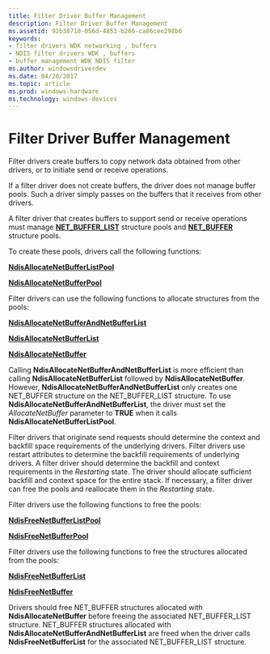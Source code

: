 ```yaml
---
title: Filter Driver Buffer Management
description: Filter Driver Buffer Management
ms.assetid: 92b38710-056d-4853-b266-ca86cee298b6
keywords:
- filter drivers WDK networking , buffers
- NDIS filter drivers WDK , buffers
- buffer management WDK NDIS filter
ms.author: windowsdriverdev
ms.date: 04/20/2017
ms.topic: article
ms.prod: windows-hardware
ms.technology: windows-devices
---
```


# Filter Driver Buffer Management





Filter drivers create buffers to copy network data obtained from other drivers, or to initiate send or receive operations.

If a filter driver does not create buffers, the driver does not manage buffer pools. Such a driver simply passes on the buffers that it receives from other drivers.

A filter driver that creates buffers to support send or receive operations must manage [**NET\_BUFFER\_LIST**](https://msdn.microsoft.com/library/windows/hardware/ff568388) structure pools and [**NET\_BUFFER**](https://msdn.microsoft.com/library/windows/hardware/ff568376) structure pools.

To create these pools, drivers call the following functions:

[**NdisAllocateNetBufferListPool**](https://msdn.microsoft.com/library/windows/hardware/ff561611)

[**NdisAllocateNetBufferPool**](https://msdn.microsoft.com/library/windows/hardware/ff561613)

Filter drivers can use the following functions to allocate structures from the pools:

[**NdisAllocateNetBufferAndNetBufferList**](https://msdn.microsoft.com/library/windows/hardware/ff561608)

[**NdisAllocateNetBufferList**](https://msdn.microsoft.com/library/windows/hardware/ff561609)

[**NdisAllocateNetBuffer**](https://msdn.microsoft.com/library/windows/hardware/ff561607)

Calling **NdisAllocateNetBufferAndNetBufferList** is more efficient than calling **NdisAllocateNetBufferList** followed by **NdisAllocateNetBuffer**. However, **NdisAllocateNetBufferAndNetBufferList** only creates one NET\_BUFFER structure on the NET\_BUFFER\_LIST structure. To use **NdisAllocateNetBufferAndNetBufferList**, the driver must set the *AllocateNetBuffer* parameter to **TRUE** when it calls **NdisAllocateNetBufferListPool**.

Filter drivers that originate send requests should determine the context and backfill space requirements of the underlying drivers. Filter drivers use restart attributes to determine the backfill requirements of underlying drivers. A filter driver should determine the backfill and context requirements in the *Restarting* state. The driver should allocate sufficient backfill and context space for the entire stack. If necessary, a filter driver can free the pools and reallocate them in the *Restarting* state.

Filter drivers use the following functions to free the pools:

[**NdisFreeNetBufferListPool**](https://msdn.microsoft.com/library/windows/hardware/ff562590)

[**NdisFreeNetBufferPool**](https://msdn.microsoft.com/library/windows/hardware/ff562592)

Filter drivers use the following functions to free the structures allocated from the pools:

[**NdisFreeNetBufferList**](https://msdn.microsoft.com/library/windows/hardware/ff562583)

[**NdisFreeNetBuffer**](https://msdn.microsoft.com/library/windows/hardware/ff562582)

Drivers should free NET\_BUFFER structures allocated with **NdisAllocateNetBuffer** before freeing the associated NET\_BUFFER\_LIST structure. NET\_BUFFER structures allocated with **NdisAllocateNetBufferAndNetBufferList** are freed when the driver calls **NdisFreeNetBufferList** for the associated NET\_BUFFER\_LIST structure.

 

 





